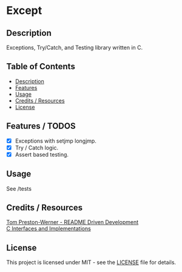 # Except  

## Description
Exceptions, Try/Catch, and Testing library  written in C. 

## Table of Contents

- [Description](#description)
- [Features](#features) 
- [Usage](#usage)
- [Credits / Resources](#credits--resources)
- [License](#license)

## Features / TODOS
- [x] Exceptions with setjmp longjmp.
- [x] Try / Catch logic.
- [x] Assert based testing.

## Usage
See /tests

## Credits / Resources
[Tom Preston-Werner - README Driven Development](https://tom.preston-werner.com/2010/08/23/readme-driven-development.html)<br>
[C Interfaces and Implementations](https://github.com/drh/cii)<br>

## License
This project is licensed under MIT - see the [LICENSE](LICENSE) file for details.
